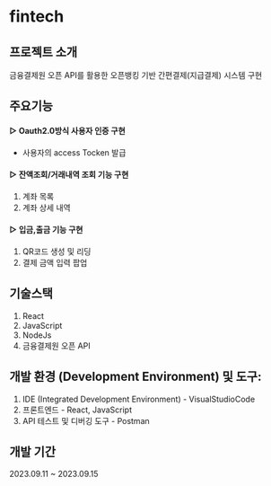# fintech

## 프로젝트 소개
금융결제원 오픈 API를 활용한 오픈뱅킹 기반 간편결제(지급결제) 시스템 구현

## 주요기능
#### ▷ Oauth2.0방식 사용자 인증 구현
- 사용자의 access Tocken 발급
#### ▷ 잔액조회/거래내역 조회 기능 구현
1. 계좌 목록
2. 계좌 상세 내역
#### ▷ 입금,출금 기능 구현
1. QR코드 생성 및 리딩
2. 결제 금액 입력 팝업

## 기술스택
1. React
2. JavaScript
3. NodeJs
4. 금융결제원 오픈 API

## 개발 환경 (Development Environment) 및 도구:
1. IDE (Integrated Development Environment) - VisualStudioCode
2. 프론트엔드 - React, JavaScript
3. API 테스트 및 디버깅 도구 - Postman

## 개발 기간
2023.09.11 ~ 2023.09.15
